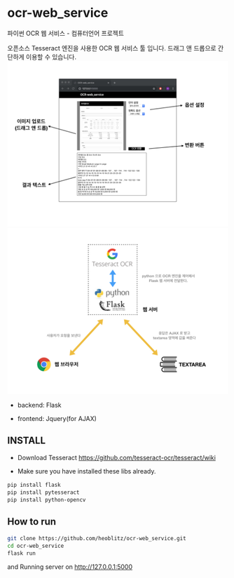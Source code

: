 # ocr-web_service
파이썬 OCR 웹 서비스 - 컴퓨터언어 프로젝트

오픈소스 Tesseract 엔진을 사용한 OCR 웹 서비스 툴 입니다. 드래그 앤 드롭으로 간단하게 이용할 수 있습니다.
![Alt Text](/img/project-view.jpeg)
![Alt Text](/img/project-structure.jpeg)

* backend: Flask

* frontend: Jquery(for AJAX)

## INSTALL 
* Download Tesseract
https://github.com/tesseract-ocr/tesseract/wiki

* Make sure you have installed these libs already.  
```bash
pip install flask
pip install pytesseract
pip install python-opencv
```

## How to run
```bash
git clone https://github.com/heoblitz/ocr-web_service.git
cd ocr-web_service
flask run
```
and Running server on http://127.0.0.1:5000
